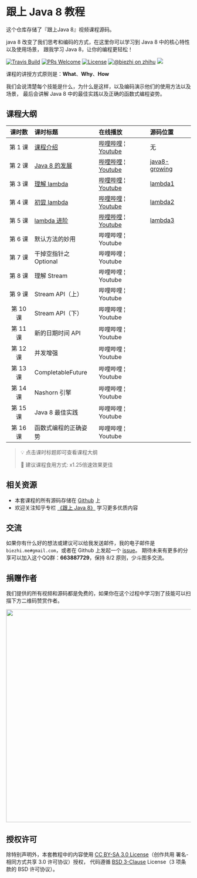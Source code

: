 # 跟上 Java 8 教程

这个仓库存储了『跟上Java 8』视频课程源码。

java 8 改变了我们思考和编码的方式，在这里你可以学习到 Java 8 中的核心特性以及使用场景，
跟我学习 Java 8，让你的编程更轻松！

[![Travis Build](https://travis-ci.org/biezhi/learn-java8.svg?branch=master)](https://travis-ci.org/biezhi/learn-java8) 
[![PRs Welcome](https://img.shields.io/badge/PRs-welcome-brightgreen.svg)](http://makeapullrequest.com) 
[![License](https://img.shields.io/badge/license-BSD--3-blue.svg)](https://github.com/biezhi/learn-java8/blob/master/LICENSE)
[![@biezhi on zhihu](https://img.shields.io/badge/zhihu-%40biezhi-red.svg)](https://www.zhihu.com/people/biezhi)
[![](https://img.shields.io/github/followers/biezhi.svg?style=social&label=Follow%20Me)](https://github.com/biezhi)

课程的讲授方式原则是：**What**、**Why**、**How**

我们会说清楚每个技能是什么，为什么是这样，以及编码演示他们的使用方法以及场景，
最后会讲解 Java 8 中的最佳实践以及正确的函数式编程姿势。

## 课程大纲

| 课时数 | 课时标题 | 在线播放 | 源码位置 | 
|:-----:|:--------|:-------|:-------|
|第 1 课 | [课程介绍](https://github.com/biezhi/learn-java8) | [哔哩哔哩](https://www.bilibili.com/video/av19287893/index_1.html#page=1) &brvbar; [Youtube](https://youtu.be/A733pQxiEDk) | 无 |
|第 2 课 | [Java 8 的发展](https://github.com/biezhi/learn-java8/blob/master/java8-growing/README.md) | [哔哩哔哩](https://www.bilibili.com/video/av19287893/index_2.html#page=2) &brvbar; [Youtube](https://youtu.be/fHhgm1AZzhs) | [java8-growing](https://github.com/biezhi/learn-java8/tree/master/java8-growing/src/main/java/io/github/biezhi/java8/growing) |
|第 3 课 | [理解 lambda](https://github.com/biezhi/learn-java8/blob/master/java8-lambda/README.md) | [哔哩哔哩](https://www.bilibili.com/video/av19287893/index_3.html#page=3) &brvbar; [Youtube](https://youtu.be/1T2Z9eDowjY) | [lambda1](https://github.com/biezhi/learn-java8/tree/master/java8-lambda/src/main/java/io/github/biezhi/java8/lambda/lesson1) |
|第 4 课 | [初尝 lambda](https://github.com/biezhi/learn-java8/blob/master/java8-lambda/README.md) | [哔哩哔哩](https://www.bilibili.com/video/av19287893/index_4.html#page=4) &brvbar; [Youtube](https://youtu.be/nzATBaLNzm8) | [lambda2](https://github.com/biezhi/learn-java8/tree/master/java8-lambda/src/main/java/io/github/biezhi/java8/lambda/lesson2) |
|第 5 课 | [lambda 进阶](https://github.com/biezhi/learn-java8/blob/master/java8-lambda/README.md) | [哔哩哔哩](https://www.bilibili.com/video/av19287893/index_5.html#page=5) &brvbar; [Youtube](https://youtu.be/bfc5irPf9ew) | [lambda3](https://github.com/biezhi/learn-java8/tree/master/java8-lambda/src/main/java/io/github/biezhi/java8/lambda/lesson3) |
|第 6 课 | 默认方法的妙用 | 哔哩哔哩 &brvbar; Youtube | |
|第 7 课 | 干掉空指针之 Optional | 哔哩哔哩 &brvbar; Youtube | |
|第 8 课 | 理解 Stream | 哔哩哔哩 &brvbar; Youtube | |
|第 9 课 | Stream API（上）| 哔哩哔哩 &brvbar; Youtube | |
|第 10 课 | Stream API（下）| 哔哩哔哩 &brvbar; Youtube | |
|第 11 课 | 新的日期时间 API | 哔哩哔哩 &brvbar; Youtube | |
|第 12 课 | 并发增强 | 哔哩哔哩 &brvbar; Youtube | |
|第 13 课 | CompletableFuture | 哔哩哔哩 &brvbar; Youtube | |
|第 14 课 | Nashorn 引擎 | 哔哩哔哩 &brvbar; Youtube | |
|第 15 课| Java 8 最佳实践 | 哔哩哔哩 &brvbar; Youtube | |
|第 16 课| 函数式编程的正确姿势 | 哔哩哔哩 &brvbar; Youtube | |

> 💡 点击课时标题即可查看课程大纲
> 
> 💊 建议课程食用方式: x1.25倍速效果更佳

## 相关资源

- 本套课程的所有源码存储在 [Github](https://github.com/biezhi/learn-java8) 上
- 欢迎关注知乎专栏 [《跟上 Java 8》](https://zhuanlan.zhihu.com/java8) 学习更多优质内容

## 交流

如果你有什么好的想法或建议可以给我发送邮件，我的电子邮件是 `biezhi.me#gmail.com`，或者在 Github 上发起一个 [issue](https://github.com/biezhi/learn-java8/issues/new)。
期待未来有更多的分享可以加入这个QQ群：**663887729**，保持 8/2 原则，少斗图多交流。

## 捐赠作者

我们提供的所有视频和源码都是免费的，如果你在这个过程中学习到了技能可以扫描下方二维码赞赏作者。

<img src="https://i.imgur.com/4mr92X1.png" width="580"/>

## 授权许可

除特别声明外，本套教程中的内容使用 [CC BY-SA 3.0 License](https://creativecommons.org/licenses/by-sa/3.0/deed.zh)（创作共用 署名-相同方式共享 3.0 许可协议）授权，
代码遵循 [BSD 3-Clause](https://opensource.org/licenses/BSD-3-Clause) License（3 项条款的 BSD 许可协议）。
